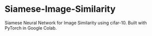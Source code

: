 # Siamese-Image-Similarity
Siamese Neural Network for Image Similarity using cifar-10. Built with PyTorch in Google Colab.
